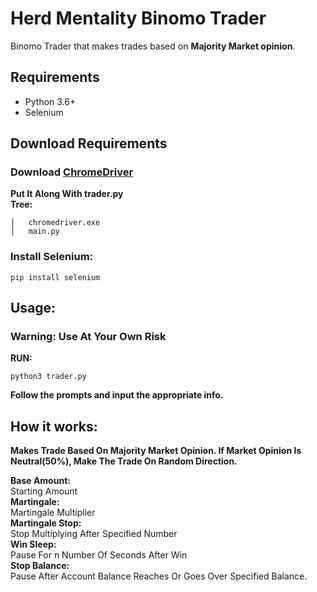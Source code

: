 # Herd Mentality Binomo Trader

Binomo Trader that makes trades based on **Majority Market opinion**.

## Requirements

- Python 3.6+
- Selenium

## Download Requirements
### Download [ChromeDriver](https://chromedriver.chromium.org/downloads)
**Put It Along With trader.py  
Tree:**
```shell
│   chromedriver.exe
│   main.py
```
### Install Selenium:
```shell
pip install selenium
```

## Usage:
### Warning: Use At Your Own Risk
**RUN:**
```shell
python3 trader.py
```
**Follow the prompts and input the appropriate info.**

## How it works:
**Makes Trade Based On Majority Market Opinion. If Market Opinion Is Neutral(50%), Make The Trade On Random Direction.**

**Base Amount:**  
Starting Amount  
**Martingale:**  
Martingale Multiplier  
**Martingale Stop:**  
Stop Multiplying After Specified Number  
**Win Sleep:**  
Pause For n Number Of Seconds After Win  
**Stop Balance:**  
Pause After Account Balance Reaches Or Goes Over Specified Balance.  
